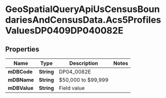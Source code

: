 # GeoSpatialQueryApiUsCensusBoundariesAndCensusData.Acs5ProfilesValuesDP0409DP040082E

## Properties

Name | Type | Description | Notes
------------ | ------------- | ------------- | -------------
**mDBCode** | **String** | DP04_0082E | 
**mDBName** | **String** | $50,000 to $99,999 | 
**mDBValue** | **String** | Field value | 


